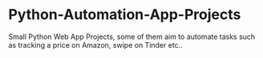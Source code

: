 # Python-Automation-App-Projects
Small Python Web App Projects, some of them aim to automate tasks such as tracking a price on Amazon, swipe on Tinder etc..
